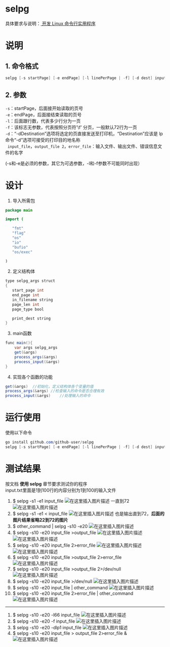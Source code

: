 
# selpg
具体要求与说明：[ 开发 Linux 命令行实用程序 ](https://www.ibm.com/developerworks/cn/linux/shell/clutil/index.html)
# 说明
## 1. 命令格式  
```java
selpg [-s startPage] [-e endPage] [-l linePerPage | -f] [-d dest] input_file >output_file 2>error_file
   ```

## 2. 参数
   `-s`：startPage，后面接开始读取的页号   
    `-e`：endPage，后面接结束读取的页号  
    `-l`：后面跟行数，代表多少行分为一页  
    `-f`：该标志无参数，代表按照分页符’\f’ 分页，一般默认72行为一页  
    `-d`：“-dDestination”选项将选定的页直接发送至打印机，“Destination”应该是 lp 命令“-d”选项可接受的打印目的地名称  
   ` input_file`，`output_file 2`，`error_file`：输入文件、输出文件、错误信息文件的名字  
   
(-s和-e是必须的参数，其它为可选参数，-l和-f参数不可能同时出现）

# 设计

 1. 导入所需包
 ```java
 package main

import (

	"fmt"
	"flag"
	"os"
	"io"
	"bufio"
	"os/exec"

)
```

 2. 定义结构体
 ```java
 type selpg_args struct
{
	start_page int
	end_page int
	in_filename string
	page_len int
	page_type bool

	print_dest string
}
 ```
3. main函数
```java
func main(){
	var args selpg_args
	get(&args)
	process_args(&args)
	process_input(&args)
}
```
4. 实现各个函数的功能
```java
get(&args)	//初始化，定义结构体各个变量的值
process_args(&args)	//检查输入的命令是否合理有效
process_input(&args)	//处理输入的命令
```
# 运行使用
使用以下命令
```java
go install github.com/github-user/selpg
selpg [-s startPage] [-e endPage] [-l linePerPage | -f] [-d dest] input_file >output_file 2>error_file
```
# 测试结果
按文档 **使用 selpg** 章节要求测试你的程序   
input.txt里面是1到100行的内容分别为1到100的输入文件

1. $ selpg -s1 -e1 input_file
![在这里插入图片描述](./picture/1-1.png)
一直到72
![在这里插入图片描述](https://github.com/liubq98/selpg/blob/master/picture/1-3.png)
2. $ selpg -s1 -e1 < input_file
![在这里插入图片描述](https://github.com/liubq98/selpg/blob/master/picture/2.png)
也是输出直到72，**后面的图片结果省略22到72的图片**
3. $ other_command | selpg -s10 -e20
![在这里插入图片描述](https://github.com/liubq98/selpg/blob/master/picture/3.png)
4. $ selpg -s10 -e20 input_file >output_file
![在这里插入图片描述](https://github.com/liubq98/selpg/blob/masterpicture/4-1.png)
![在这里插入图片描述](https://github.com/liubq98/selpg/blob/masterpicture/4-2.png)
5. $ selpg -s10 -e20 input_file 2>error_file
![在这里插入图片描述](https://github.com/liubq98/selpg/blob/masterpicture/5-1.png)
![在这里插入图片描述](https://github.com/liubq98/selpg/blob/master/picture/5-2.png)
6. $ selpg -s10 -e20 input_file >output_file 2>error_file
![在这里插入图片描述](https://github.com/liubq98/selpg/blob/master/picture/6.png)
7. $ selpg -s10 -e20 input_file >output_file 2>/dev/null
![在这里插入图片描述](https://github.com/liubq98/selpg/blob/master/picture/7.png)
8. $ selpg -s10 -e20 input_file >/dev/null
![在这里插入图片描述](https://github.com/liubq98/selpg/blob/master/picture/8.png)
9. $ selpg -s10 -e20 input_file | other_command
![在这里插入图片描述](https://github.com/liubq98/selpg/blob/master/picture/9.png)
10. $ selpg -s10 -e20 input_file 2>error_file | other_command
![在这里插入图片描述](https://github.com/liubq98/selpg/blob/master/picture/10.png)
---
1. $ selpg -s10 -e20 -l66 input_file
![在这里插入图片描述](https://github.com/liubq98/selpg/blob/master/picture/21.png)
2. $ selpg -s10 -e20 -f input_file
![在这里插入图片描述](https://github.com/liubq98/selpg/blob/master/picture/22.png)
3. $ selpg -s10 -e20 -dlp1 input_file
![在这里插入图片描述](https://github.com/liubq98/selpg/blob/master/picture/23.png)
4. $ selpg -s10 -e20 input_file > output_file 2>error_file &
![在这里插入图片描述](https://github.com/liubq98/selpg/blob/master/picture/24.png) 
